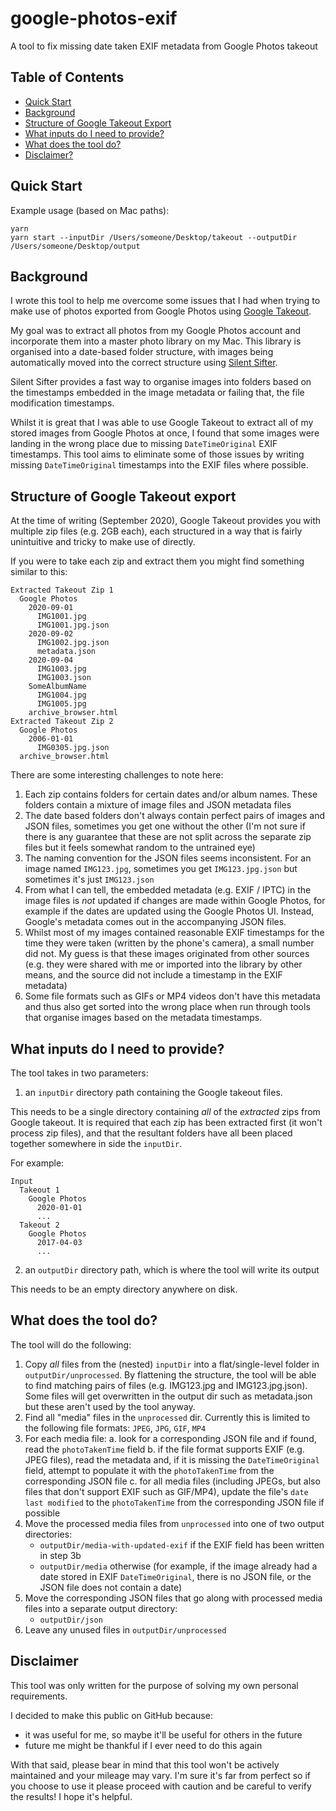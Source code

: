 # google-photos-exif

A tool to fix missing date taken EXIF metadata from Google Photos takeout

## Table of Contents

* [Quick Start](#quick-start)
* [Background](#background)
* [Structure of Google Takeout Export](#structure-of-google-takeout-export)
* [What inputs do I need to provide?](#what-inputs-do-i-need-to-provide)
* [What does the tool do?](#what-does-the-tool-do)
* [Disclaimer?](#disclaimer)


## Quick Start

Example usage (based on Mac paths):

```
yarn
yarn start --inputDir /Users/someone/Desktop/takeout --outputDir /Users/someone/Desktop/output
```


## Background

I wrote this tool to help me overcome some issues that I had when trying to make use of photos exported from Google Photos using [Google Takeout](https://takeout.google.com/).

My goal was to extract all photos from my Google Photos account and incorporate them into a master photo library on my Mac. This library is organised into a date-based folder structure, with images being automatically moved into the correct structure using [Silent Sifter](https://www.vector15.com/silentsifter/).

Silent Sifter provides a fast way to organise images into folders based on the timestamps embedded in the image metadata or failing that, the file modification timestamps.  

Whilst it is great that I was able to use Google Takeout to extract all of my stored images from Google Photos at once, I found that some images were landing in the wrong place due to missing `DateTimeOriginal` EXIF timestamps. This tool aims to eliminate some of those issues by writing missing `DateTimeOriginal` timestamps into the EXIF files where possible. 

## Structure of Google Takeout export

At the time of writing (September 2020), Google Takeout provides you with multiple zip files (e.g. 2GB each), each structured in a way that is fairly unintuitive and tricky to make use of directly.

If you were to take each zip and extract them you might find something similar to this: 

```
Extracted Takeout Zip 1
  Google Photos
    2020-09-01
      IMG1001.jpg
      IMG1001.jpg.json
    2020-09-02
      IMG1002.jpg.json
      metadata.json
    2020-09-04
      IMG1003.jpg
      IMG1003.json
    SomeAlbumName
      IMG1004.jpg
      IMG1005.jpg
    archive_browser.html
Extracted Takeout Zip 2
  Google Photos
    2006-01-01
      IMG0305.jpg.json
  archive_browser.html
```

There are some interesting challenges to note here:

1. Each zip contains folders for certain dates and/or album names. These folders contain a mixture of image files and JSON metadata files
2. The date based folders don't always contain perfect pairs of images and JSON files, sometimes you get one without the other (I'm not sure if there is any guarantee that these are not split across the separate zip files but it feels somewhat random to the untrained eye)
3. The naming convention for the JSON files seems inconsistent. For an image named `IMG123.jpg`, sometimes you get `IMG123.jpg.json` but sometimes it's just `IMG123.json` 
4. From what I can tell, the embedded metadata (e.g. EXIF / IPTC) in the image files is _not_ updated if changes are made within Google Photos, for example if the dates are updated using the Google Photos UI. Instead, Google's metadata comes out in the accompanying JSON files.
5. Whilst most of my images contained reasonable EXIF timestamps for the time they were taken (written by the phone's camera), a small number did not. My guess is that these images originated from other sources (e.g. they were shared with me or imported into the library by other means, and the source did not include a timestamp in the EXIF metadata)
6. Some file formats such as GIFs or MP4 videos don't have this metadata and thus also get sorted into the wrong place when run through tools that organise images based on the metadata timestamps.

## What inputs do I need to provide?

The tool takes in two parameters:

1. an `inputDir` directory path containing the Google takeout files.

This needs to be a single directory containing _all_ of the _extracted_ zips from Google takeout. It is required that each zip has been extracted first (it won't process zip files), and that the resultant folders have all been placed together somewhere in side the `inputDir`.

For example:
```
Input
  Takeout 1
    Google Photos
      2020-01-01
      ...
  Takeout 2
    Google Photos
      2017-04-03
      ...
```

2. an `outputDir` directory path, which is where the tool will write its output

This needs to be an empty directory anywhere on disk.

## What does the tool do?

The tool will do the following:
1. Copy _all_ files from the (nested) `inputDir` into a flat/single-level folder in `outputDir/unprocessed`. By flattening the structure, the tool will be able to find matching pairs of files (e.g. IMG123.jpg and IMG123.jpg.json). Some files will get overwritten in the output dir such as metadata.json but these aren't used by the tool anyway.
2. Find all "media" files in the `unprocessed` dir. Currently this is limited to the following file formats: `JPEG`, `JPG`, `GIF`, `MP4`
3. For each media file:
    a. look for a corresponding JSON file and if found, read the `photoTakenTime` field
    b. if the file format supports EXIF (e.g. JPEG files), read the metadata and, if it is missing the `DateTimeOriginal` field, attempt to populate it with the `photoTakenTime` from the corresponding JSON file
    c. for all media files (including JPEGs, but also files that don't support EXIF such as GIF/MP4), update the file's `date last modified` to the `photoTakenTime` from the corresponding JSON file if possible
4. Move the processed media files from `unprocessed` into one of two output directories:
    - `outputDir/media-with-updated-exif` if the EXIF field has been written in step 3b
    - `outputDir/media` otherwise (for example, if the image already had a date stored in EXIF `DateTimeOriginal`, there is no JSON file, or the JSON file does not contain a date)
5. Move the corresponding JSON files that go along with processed media files into a separate output directory:
    - `outputDir/json`
6. Leave any unused files in `outputDir/unprocessed`

## Disclaimer

This tool was only written for the purpose of solving my own personal requirements. 

I decided to make this public on GitHub because:
 - it was useful for me, so maybe it'll be useful for others in the future
 - future me might be thankful if I ever need to do this again

With that said, please bear in mind that this tool won't be actively maintained and your mileage may vary. I'm sure it's far from perfect so if you choose to use it please proceed with caution and be careful to verify the results! I hope it's helpful.

